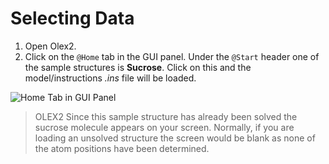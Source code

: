 # Selecting Data

1. Open Olex2.
2. Click on the `@Home` tab in the GUI panel. Under the `@Start` header one of the sample structures is **Sucrose**. Click on this and the model/instructions *.ins* file will be loaded.

![Home Tab in GUI Panel](/images/start.png)

>OLEX2 Since this sample structure has already been solved the sucrose molecule appears on your screen. Normally, if you are loading an unsolved structure the screen would be blank as none of the atom positions have been determined.
